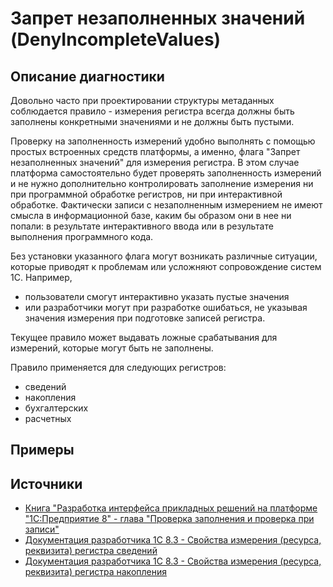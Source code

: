 # Запрет незаполненных значений (DenyIncompleteValues)

<!-- Блоки выше заполняются автоматически, не трогать -->
## Описание диагностики
<!-- Описание диагностики заполняется вручную. Необходимо понятным языком описать смысл и схему работу -->
Довольно часто при проектировании структуры метаданных соблюдается правило - измерения регистра всегда должны быть заполнены конкретными значениями и не должны быть пустыми.

Проверку на заполненность измерений удобно выполнять с помощью простых встроенных средств платформы, а именно, флага "Запрет незаполненных значений" для измерения регистра. В этом случае платформа самостоятельно будет проверять заполненность измерений и не нужно дополнительно контролировать заполнение измерения ни при программной обработке регистров, ни при интерактивной обработке.
Фактически записи с незаполненным измерением не имеют смысла в информационной базе, каким бы образом они в нее ни попали: в результате интерактивного ввода или в результате выполнения программного кода.

Без установки указанного флага могут возникать различные ситуации, которые приводят к проблемам или усложняют сопровождение систем 1С. Например,
- пользователи смогут интерактивно указать пустые значения
- или разработчики могут при разработке ошибаться, не указывая значения измерения при подготовке записей регистра.

Текущее правило может выдавать ложные срабатывания для измерений, которые могут быть не заполнены.

Правило применяется для следующих регистров:
- сведений
- накопления
- бухгалтерских
- расчетных

## Примеры
<!-- В данном разделе приводятся примеры, на которые диагностика срабатывает, а также можно привести пример, как можно исправить ситуацию -->

## Источники
<!-- Необходимо указывать ссылки на все источники, из которых почерпнута информация для создания диагностики -->
<!-- Примеры источников

* Источник: [Стандарт: Тексты модулей](https://its.1c.ru/db/v8std#content:456:hdoc)
* Полезная информация: [Отказ от использования модальных окон](https://its.1c.ru/db/metod8dev#content:5272:hdoc)
* Источник: [Cognitive complexity, ver. 1.4](https://www.sonarsource.com/docs/CognitiveComplexity.pdf) -->
- [Книга "Разработка интерфейса прикладных решений на платформе "1С:Предприятие 8" - глава "Проверка заполнения и проверка при записи"](https://its.1c.ru/db/pubv8devui#content:225:1)
- [Документация разработчика 1С 8.3 - Свойства измерения (ресурса, реквизита) регистра сведений](https://its.1c.ru/db/v8323doc#bookmark:dev:TI000000349)
- [Документация разработчика 1С 8.3 - Свойства измерения (ресурса, реквизита) регистра накопления](https://its.1c.ru/db/v8323doc#bookmark:dev:TI000000363)
